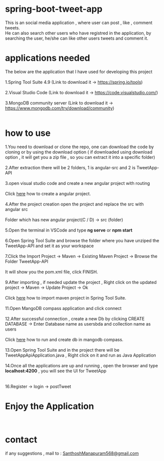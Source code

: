 # spring-boot-tweet-app

This is an social media application , where user can post , like , comment tweets.<br />
He can also search other users who have registred in the application, by searching the user, he/she can like other users tweets and comment it.<br />

# applications needed

The below are the application that I have used for developing this project<br /><br />
1.Spring Tool Suite 4.9 (Link to download it -> https://spring.io/tools)<br /><br />
2.Visual Studio Code (Link to download it -> https://code.visualstudio.com/)<br /><br />
3.MongoDB community server (Link to download it -> https://www.mongodb.com/try/download/community)<br /><br />

# how to use

1.You need to download or clone the repo, one can download the code by cloning or by using the download option ( if downloaded using download option , it will get you a zip file , so you can extract it into a specific folder)<br /><br />
2.After extraction there will be 2 folders, 1 is angular-src and 2 is TweetApp-API<br /><br />
3.open visual studio code and create a new angular project with routing<br /><br />
  Click [here](https://angular.io/tutorial/toh-pt0) how to create a angular project.<br /><br />
4.After the project creation open the project and replace the src with angular src<br /><br />
  Folder which has new angular project(C / D) -> src (folder) <br /><br />
5.Open the terminal in VSCode and type <b>ng serve</b> or <b>npm start</b><br /><br />
6.Open Spring Tool Suite and browse the folder where you have unziped the TweetApp-API and set it as your workspace<br /><br />
7.Click the Import Project -> Maven -> Existing Maven Project -> Browse the Folder TweetApp-API<br /><br />
  It will show you the pom.xml file, click FINISH.<br /><br />
9.After importing , if needed update the project , Right click on the updated project -> Maven -> Update Project -> Ok<br /><br />
  Click [here](https://www.lagomframework.com/documentation/1.6.x/java/EclipseMavenInt.html) how to import maven project in Spring Tool Suite.<br /><br />
11.Open MangoDB compass application and click connect<br /><br />
12.After successful connection , create a new Db by clicking CREATE DATABASE -> Enter Database name as usersbda and collection name as users<br /><br />
  Click [here](https://www.bmc.com/blogs/mongodb-compass/#:~:text=First%2C%20open%20your%20MongoDB%20Compass,and%20the%20port%20is%2027017.) how to run and create db in mangodb compass.<br /><br />
13.Open Spring Tool Suite and in the project there will be TweetAppApiApplication.java , Right click on it and run as Java Application<br /><br />
14.Once all the applications are up and running , open the browser and type <b>localhost:4200</b> , you will see the UI for TweetApp<br /><br />
<br />
16.Register -> login -> postTweet 
<br />
<h1>Enjoy the Application</h1><br />

# contact

if any suggestions , mail to : SanthoshManapuram568@gmail.com<br />

